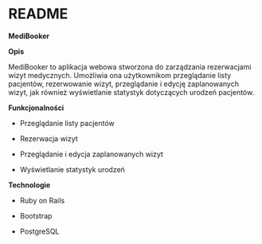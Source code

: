 # README

**MediBooker**


**Opis**

MediBooker to aplikacja webowa stworzona do zarządzania rezerwacjami wizyt medycznych. Umożliwia ona użytkownikom przeglądanie listy pacjentów, rezerwowanie wizyt, przeglądanie i edycję zaplanowanych wizyt, jak również wyświetlanie statystyk dotyczących urodzeń pacjentów.


**Funkcjonalności**

- Przeglądanie listy pacjentów

- Rezerwacja wizyt

- Przeglądanie i edycja zaplanowanych wizyt

- Wyświetlanie statystyk urodzeń


**Technologie**

- Ruby on Rails

- Bootstrap

- PostgreSQL
